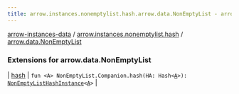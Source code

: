 ```yaml
---
title: arrow.instances.nonemptylist.hash.arrow.data.NonEmptyList - arrow-instances-data
---
```


[arrow-instances-data](../../index.html) / [arrow.instances.nonemptylist.hash](../index.html) / [arrow.data.NonEmptyList](./index.html)

### Extensions for arrow.data.NonEmptyList

| [hash](hash.html) | `fun <A> NonEmptyList.Companion.hash(HA: Hash<`[`A`](hash.html#A)`>): `[`NonEmptyListHashInstance`](../../arrow.instances/-non-empty-list-hash-instance/index.html)`<`[`A`](hash.html#A)`>` |

